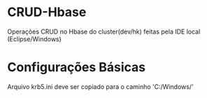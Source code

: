 # CRUD-Hbase

Operações CRUD no Hbase do cluster(dev/hk) feitas pela IDE local (Eclipse/Windows)

# Configurações Básicas

Arquivo krb5.ini deve ser copiado para o caminho 'C:/Windows/'
